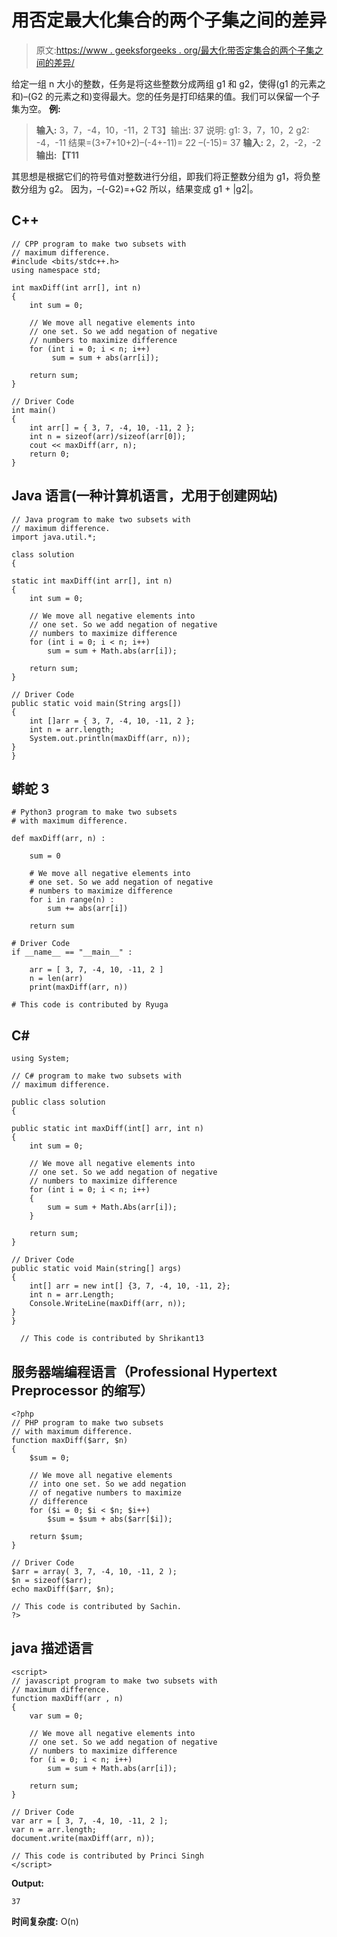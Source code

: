 # 用否定最大化集合的两个子集之间的差异

> 原文:[https://www . geeksforgeeks . org/最大化带否定集合的两个子集之间的差异/](https://www.geeksforgeeks.org/maximize-the-difference-between-two-subsets-of-a-set-with-negatives/)

给定一组 n 大小的整数，任务是将这些整数分成两组 g1 和 g2，使得(g1 的元素之和)–(G2 的元素之和)变得最大。您的任务是打印结果的值。我们可以保留一个子集为空。
**例:**

> **输入:** 3，7，-4，10，-11，2
> T3】输出: 37
> 说明:
> g1: 3，7，10，2
> g2: -4，-11
> 结果=(3+7+10+2)–(-4+-11)= 22 –(-15)= 37
> **输入:** 2，2，-2，-2
> **输出:【T11**

其思想是根据它们的符号值对整数进行分组，即我们将正整数分组为 g1，将负整数分组为 g2。
因为，–(-G2)=+G2
所以，结果变成 g1 + |g2|。

## C++

```
// CPP program to make two subsets with
// maximum difference.
#include <bits/stdc++.h>
using namespace std;

int maxDiff(int arr[], int n)
{
    int sum = 0;

    // We move all negative elements into
    // one set. So we add negation of negative
    // numbers to maximize difference
    for (int i = 0; i < n; i++)
         sum = sum + abs(arr[i]);

    return sum;
}

// Driver Code
int main()
{
    int arr[] = { 3, 7, -4, 10, -11, 2 };
    int n = sizeof(arr)/sizeof(arr[0]);
    cout << maxDiff(arr, n);
    return 0;
}
```

## Java 语言(一种计算机语言，尤用于创建网站)

```
// Java program to make two subsets with
// maximum difference.
import java.util.*;

class solution
{

static int maxDiff(int arr[], int n)
{
    int sum = 0;

    // We move all negative elements into
    // one set. So we add negation of negative
    // numbers to maximize difference
    for (int i = 0; i < n; i++)
        sum = sum + Math.abs(arr[i]);

    return sum;
}

// Driver Code
public static void main(String args[])
{
    int []arr = { 3, 7, -4, 10, -11, 2 };
    int n = arr.length;
    System.out.println(maxDiff(arr, n));
}
}
```

## 蟒蛇 3

```
# Python3 program to make two subsets
# with maximum difference.

def maxDiff(arr, n) :

    sum = 0

    # We move all negative elements into
    # one set. So we add negation of negative
    # numbers to maximize difference
    for i in range(n) :
        sum += abs(arr[i])

    return sum

# Driver Code
if __name__ == "__main__" :

    arr = [ 3, 7, -4, 10, -11, 2 ]
    n = len(arr)
    print(maxDiff(arr, n))

# This code is contributed by Ryuga
```

## C#

```
using System;

// C# program to make two subsets with
// maximum difference.

public class solution
{

public static int maxDiff(int[] arr, int n)
{
    int sum = 0;

    // We move all negative elements into
    // one set. So we add negation of negative
    // numbers to maximize difference 
    for (int i = 0; i < n; i++)
    {
        sum = sum + Math.Abs(arr[i]);
    }

    return sum;
}

// Driver Code
public static void Main(string[] args)
{
    int[] arr = new int[] {3, 7, -4, 10, -11, 2};
    int n = arr.Length;
    Console.WriteLine(maxDiff(arr, n));
}
}

  // This code is contributed by Shrikant13
```

## 服务器端编程语言（Professional Hypertext Preprocessor 的缩写）

```
<?php
// PHP program to make two subsets
// with maximum difference.
function maxDiff($arr, $n)
{
    $sum = 0;

    // We move all negative elements
    // into one set. So we add negation
    // of negative numbers to maximize
    // difference
    for ($i = 0; $i < $n; $i++)
        $sum = $sum + abs($arr[$i]);

    return $sum;
}

// Driver Code
$arr = array( 3, 7, -4, 10, -11, 2 );
$n = sizeof($arr);
echo maxDiff($arr, $n);

// This code is contributed by Sachin.
?>
```

## java 描述语言

```
<script>
// javascript program to make two subsets with
// maximum difference.
function maxDiff(arr , n)
{
    var sum = 0;

    // We move all negative elements into
    // one set. So we add negation of negative
    // numbers to maximize difference
    for (i = 0; i < n; i++)
        sum = sum + Math.abs(arr[i]);

    return sum;
}

// Driver Code
var arr = [ 3, 7, -4, 10, -11, 2 ];
var n = arr.length;
document.write(maxDiff(arr, n));

// This code is contributed by Princi Singh
</script>
```

**Output:** 

```
37
```

**时间复杂度:** O(n)